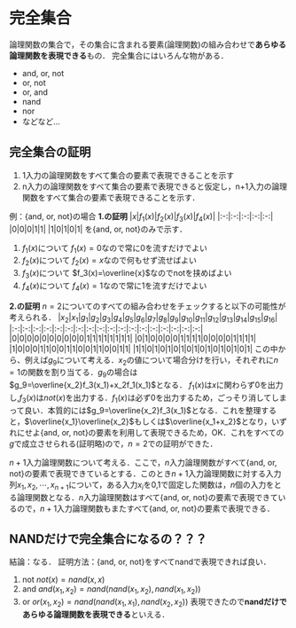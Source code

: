 # 完全集合
論理関数の集合で，その集合に含まれる要素(論理関数)の組み合わせで**あらゆる論理関数を表現できる**もの．
完全集合にはいろんな物がある．
- and, or, not
- or, not
- or, and
- nand
- nor
- などなど...

## 完全集合の証明
1. 1入力の論理関数をすべて集合の要素で表現できることを示す
2. n入力の論理関数をすべて集合の要素で表現できると仮定し，n+1入力の論理関数をすべて集合の要素で表現できることを示す．

例：{and, or, not}の場合
**1.の証明**
|$x$|$f_1(x)$|$f_2(x)$|$f_3(x)$|$f_4(x)$|
|:-:|:-:|:-:|:-:|:-:|
|0|0|0|1|1|
|1|0|1|0|1|
を{and, or, not}のみで示す．
1. $f_1(x)$について
$f_1(x)=0$なので常に0を流すだけでよい
2. $f_2(x)$について
$f_2(x)=x$なので何もせず流せばよい
3. $f_3(x)$について
$f_3(x)=\overline{x}$なのでnotを挟めばよい
4. $f_4(x)$について
$f_4(x)=1$なので常に1を流すだけでよい

**2.の証明**
$n=2$についてのすべての組み合わせをチェックすると以下の可能性が考えられる．
|$x_2$|$x_1$|$g_1$|$g_2$|$g_3$|$g_4$|$g_5$|$g_6$|$g_7$|$g_8$|$g_9$|$g_{10}$|$g_{11}$|$g_{12}$|$g_{13}$|$g_{14}$|$g_{15}$|$g_{16}$|
|:-:|:-:|:-:|:-:|:-:|:-:|:-:|:-:|:-:|:-:|:-:|:-:|:-:|:-:|:-:|:-:|:-:|:-:|
|0|0|0|0|0|0|0|0|0|0|1|1|1|1|1|1|1|1|
|0|1|0|0|0|0|1|1|1|1|0|0|0|0|1|1|1|1|
|1|0|0|0|1|1|0|0|1|1|0|0|1|1|0|0|1|1|
|1|1|0|1|0|1|0|1|0|1|0|1|0|1|0|1|0|1|
この中から、例えば$g_9$について考える．$x_2$の値について場合分けを行い，それぞれに$n=1$の関数を割り当てる．$g_9$の場合は$g_9=\overline{x_2}f_3(x_1)+x_2f_1(x_1)$となる．
$f_1(x)$は$x$に関わらず0を出力し,$f_3(x)$は$not(x)$を出力する．$f_1(x)$は必ず0を出力するため，ごっそり消してしまって良い．本質的には$g_9=\overline{x_2}f_3(x_1)$となる．これを整理すると，$\overline{x_1}\overline{x_2}$もしくは$\overline{x_1+x_2}$となり，いずれにせよ{and, or, not}の要素を利用して表現できるため，OK．これをすべての$g$で成立させられる(証明略)ので，$n=2$での証明ができた．

$n+1$入力論理関数について考える．ここで，$n$入力論理関数がすべて{and, or, not}の要素で表現できているとする．このとき$n+1$入力論理関数に対する入力列$x_1,x_2,\cdots,x_{n+1}$について，ある入力$x_{i}$を0,1で固定した関数は，$n$個の入力をとる論理関数となる．$n$入力論理関数はすべて{and, or, not}の要素で表現できているので，$n+1$入力論理関数もまたすべて{and, or, not}の要素で表現できる．

## NANDだけで完全集合になるの？？？
結論：なる．
証明方法：{and, or, not}をすべてnandで表現できれば良い．
1. not
$not(x) = nand(x,x)$
2. and
$and(x_1,x_2) = nand(nand(x_1,x_2), nand(x_1,x_2))$
3. or
$or(x_1,x_2) = nand(nand(x_1,x_1), nand(x_2,x_2))$
表現できたので**nandだけであらゆる論理関数を表現できる**といえる．